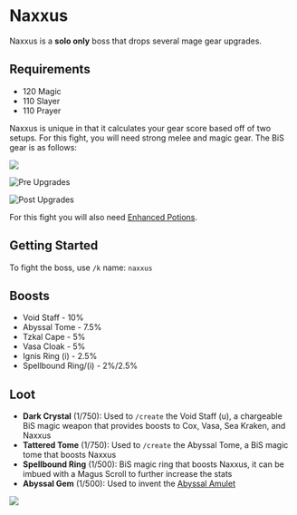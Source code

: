 # Naxxus

Naxxus is a **solo only** boss that drops several mage gear upgrades.

## Requirements

* 120 Magic
* 110 Slayer
* 110 Prayer

Naxxus is unique in that it calculates your gear score based off of two setups. For this fight, you will need strong melee and magic gear. The BiS gear is as follows:

![](../.gitbook/assets/image\_2022-08-09\_142315368.png)

![Pre Upgrades](../.gitbook/assets/image\_2022-08-09\_142403243.png)

![Post Upgrades](../.gitbook/assets/image\_2022-08-21\_014601089.png)

For this fight you will also need [Enhanced Potions](../skills/herblore.md#custom-content-and-boosts).&#x20;

## Getting Started

To fight the boss, use `/k` name: `naxxus`

## Boosts

* Void Staff - 10%
* Abyssal Tome - 7.5%
* Tzkal Cape - 5%
* Vasa Cloak - 5%
* Ignis Ring (i) - 2.5%
* Spellbound Ring/(i) - 2%/2.5%

## Loot

* **Dark Crystal** (1/750): Used to `/create` the Void Staff (u), a chargeable BiS magic weapon that provides boosts to Cox, Vasa, Sea Kraken, and Naxxus
* **Tattered Tome** (1/750): Used to `/create` the Abyssal Tome, a BiS magic tome that boosts Naxxus
* **Spellbound Ring** (1/500): BiS magic ring that boosts Naxxus, it can be imbued with a Magus Scroll to further increase the stats
* **Abyssal Gem** (1/500): Used to invent the [Abyssal Amulet](../skills/invention.md#inventions)

![](../.gitbook/assets/image\_2022-08-21\_014210261.png)

